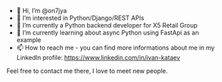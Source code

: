 - 👋 Hi, I’m @on7jya
- 👀 I’m interested in Python/Django/REST APIs 
- 🌱 I’m currently a Python backend developer for X5 Retail Group
- 💞️ I’m currently learning about async Python using FastApi as an example
- 📫 How to reach me - you can find more informations about me in my LinkedIn profile: https://www.linkedin.com/in/ivan-kataev

Feel free to contact me there, I love to meet new people.

<!---
on7jya/on7jya is a ✨ special ✨ repository because its `README.md` (this file) appears on your GitHub profile.
You can click the Preview link to take a look at your changes.
--->
